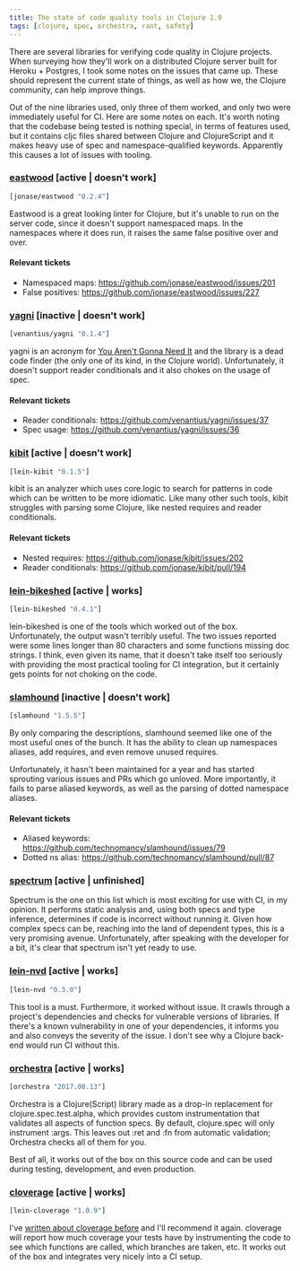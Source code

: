 ```yaml
---
title: The state of code quality tools in Clojure 1.9
tags: [clojure, spec, orchestra, rant, safety]
---
```


There are several libraries for verifying code quality in Clojure projects. When
surveying how they'll work on a distributed Clojure server built for Heroku +
Postgres, I took some notes on the issues that came up. These should represent
the current state of things, as well as how we, the Clojure community, can help
improve things.

Out of the nine libraries used, only three of them worked, and only two were
immediately useful for CI. Here are some notes on each. It's worth noting that
the codebase being tested is nothing special, in terms of features used, but
it contains cljc files shared between Clojure and ClojureScript and it makes
heavy use of spec and namespace-qualified keywords. Apparently this causes a lot
of issues with tooling.

### [eastwood](https://github.com/jonase/eastwood) [active | doesn't work]
```clojure
[jonase/eastwood "0.2.4"]
```

Eastwood is a great looking linter for Clojure, but it's unable to run on the
server code, since it doesn't support namespaced maps. In the namespaces where
it does run, it raises the same false positive over and over.

#### Relevant tickets
* Namespaced maps: https://github.com/jonase/eastwood/issues/201
* False positives: https://github.com/jonase/eastwood/issues/227

### [yagni](https://github.com/venantius/yagni) [inactive | doesn't work]
```clojure
[venantius/yagni "0.1.4"]
```

yagni is an acronym for [You Aren't Gonna Need
It](https://en.wikipedia.org/wiki/You_aren%27t_gonna_need_it) and the library is
a dead code finder (the only one of its kind, in the Clojure world).
Unfortunately, it doesn't support reader conditionals and it also chokes on the
usage of spec.

#### Relevant tickets
* Reader conditionals: https://github.com/venantius/yagni/issues/37
* Spec usage: https://github.com/venantius/yagni/issues/36

### [kibit](https://github.com/jonase/kibit) [active | doesn't work]
```clojure
[lein-kibit "0.1.5"]
```

kibit is an analyzer which uses core.logic to search for patterns in code
which can be written to be more idiomatic. Like many other such tools, kibit
struggles with parsing some Clojure, like nested requires and reader
conditionals.

#### Relevant tickets
* Nested requires: https://github.com/jonase/kibit/issues/202
* Reader conditionals: https://github.com/jonase/kibit/pull/194

### [lein-bikeshed](https://github.com/dakrone/lein-bikeshed) [active | works]
```clojure
[lein-bikeshed "0.4.1"]
```

lein-bikeshed is one of the tools which worked out of the box. Unfortunately,
the output wasn't terribly useful. The two issues reported were some lines
longer than 80 characters and some functions missing doc strings. I think, even
given its name, that it doesn't take itself too seriously with providing
the most practical tooling for CI integration, but it certainly gets points for
not choking on the code.

### [slamhound](https://github.com/technomancy/slamhound) [inactive | doesn't work]
```clojure
[slamhound "1.5.5"]
```

By only comparing the descriptions, slamhound seemed like one of the most useful
ones of the bunch. It has the ability to clean up namespaces aliases, add
requires, and even remove unused requires.

Unfortunately, it hasn't been maintained for a year and has
started sprouting various issues and PRs which go unloved. More importantly, it
fails to parse aliased keywords, as well as the parsing of dotted namespace
aliases.

#### Relevant tickets
* Aliased keywords: https://github.com/technomancy/slamhound/issues/79
* Dotted ns alias: https://github.com/technomancy/slamhound/pull/87

### [spectrum](https://github.com/arohner/spectrum) [active | unfinished]
Spectrum is the one on this list which is most exciting for use with CI, in my
opinion. It performs static analysis and, using both specs and type inference,
determines if code is incorrect without running it. Given how complex specs can
be, reaching into the land of dependent types, this is a very promising avenue.
Unfortunately, after speaking with the developer for a bit, it's clear that
spectrum isn't yet ready to use.

### [lein-nvd](https://github.com/rm-hull/lein-nvd) [active | works]
```clojure
[lein-nvd "0.3.0"]
```

This tool is a must. Furthermore, it worked without issue. It crawls through a
project's dependencies and checks for vulnerable versions of libraries. If
there's a known vulnerability in one of your dependencies, it informs you and
also conveys the severity of the issue. I don't see why a Clojure back-end would
run CI without this.


### [orchestra](https://github.com/jeaye/orchestra) [active | works]
```clojure
[orchestra "2017.08.13"]
```

Orchestra is a Clojure(Script) library made as a drop-in replacement for
clojure.spec.test.alpha, which provides custom instrumentation that validates
all aspects of function specs. By default, clojure.spec will only instrument
:args. This leaves out :ret and :fn from automatic validation; Orchestra checks
all of them for you.

Best of all, it works out of the box on this source code and can be used during
testing, development, and even production.


### [cloverage](https://github.com/cloverage/cloverage) [active | works]
```clojure
[lein-cloverage "1.0.9"]
```

I've [written about cloverage
before](https://blog.jeaye.com/2016/12/29/clojure-test-coverage/) and I'll
recommend it again. cloverage will report how much coverage your tests have by
instrumenting the code to see which functions are called, which branches are
taken, etc. It works out of the box and integrates very nicely into a CI
setup.


